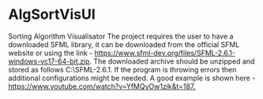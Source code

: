 # AlgSortVisUI
 Sorting Algorithm Visualisator 
The project requires the user to have a downloaded SFML library, it can be downloaded from the official SFML website or using the link - https://www.sfml-dev.org/files/SFML-2.6.1-windows-vc17-64-bit.zip. The downloaded archive should be unzipped and stored as follows C:\SFML-2.6.1. If the program is throwing errors then additional configurations might be needed. A good example is shown here - [https://www.youtube.com/watch?v=YfMQyOw1zik&t=187.
](https://www.youtube.com/watch?v=lFzpkvrscs4&t=55s)
